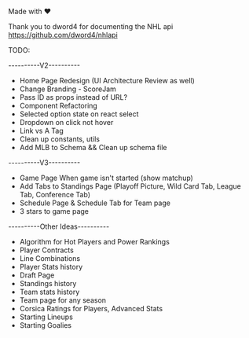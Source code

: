 Made with ❤️

Thank you to dword4 for documenting the NHL api
https://github.com/dword4/nhlapi

TODO:

----------V2----------
- Home Page Redesign (UI Architecture Review as well)
- Change Branding - ScoreJam
- Pass ID as props instead of URL?
- Component Refactoring
- Selected option state on react select
- Dropdown on click not hover
- Link vs A Tag
- Clean up constants, utils
- Add MLB to Schema && Clean up schema file

----------V3----------
- Game Page When game isn't started (show matchup)
- Add Tabs to Standings Page (Playoff Picture, Wild Card Tab, League Tab, Conference Tab)
- Schedule Page & Schedule Tab for Team page
- 3 stars to game page

----------Other Ideas----------
- Algorithm for Hot Players and Power Rankings
- Player Contracts
- Line Combinations
- Player Stats history
- Draft Page
- Standings history
- Team stats history
- Team page for any season
- Corsica Ratings for Players, Advanced Stats
- Starting Lineups
- Starting Goalies
